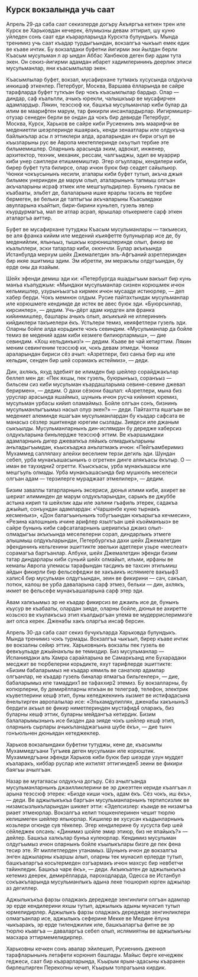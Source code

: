 ## Курск вокзалында учь саат

Апрель 29-да саба саат секизлерде догъру Акъяргъа кеткен трен иле Курск ве Харьковдан кечерек, ёлумызны девам эттирип, шу куню уйледен сонъ саат еди къарарларында Курскта булундыкъ.
Мында тренимиз учь саат къадар турдыгъындан, вокзалгъа чыкъып емек едик ве къаве ичтик.
Бу вокзалдаки буфетни йигирми эки йылдан берли Къасым мусульман л ар ындан Аббас Ханбеков деген бир адам тута экен.
Он секиз-йигирми адамдан ибарет хадимлерининъ деерлик эписи мусульманлар, яни къасымлылар экен.

Къасымлылар буфет, вокзал, мусафирхане тутмакъ хусусында олдукъча инкишаф эткенлер.
Петербург, Москва, Варшава ёлларында ве сайре тарафларда буфет туткъан бир чокъ къасымлылар бардыр.
Олар — диндар, саф къальпли, ачыкъ юрекли, чалышкъыр ве мусафирчен адамлардыр.
Лякин, теэссюф ки, башкъа мусульманлар киби булар да илим ве маарифтен марум, тар фикирли инсанлардырлар.
Иигирмишер-отузар сенеден берли ве ондан да чокъ бир девирде Петербург, Москва, Курск, Харьков ве сайре киби Русиенинъ энъ маарифчи ве медениетли шеэрлеринде яшаяракъ, кенди зенаатлары иле олдукъча байлыкълар асы л эттиклери алда, араларындан ич бири огъул ве къызларыны рус ве Авропа мектеплеринде окъутып тербие эте бильмемишлер.
Оларнынъ арасында эким, адвокат, инженер, архитектор, техник, механик, рессам, чалгъыджы, эдип ве муаррир киби унер саиплери етишмемиштир.
Эгер огъуллары, кендилери киби, бирер буфет тута билирсе, олар ичюн буюк бир сеадет сайылыюр.
Чюнки чокъусынынъ несили, аталары киби буфет тутып, акъча джыя бильмек унеринден де марум олып, аталарынынъ тапмыш олгъан акъчаларыны исраф этмек иле мешгъульдирлер.
Бунынъ гунасы ве къабааты, эльбет де, балаларына ишке ярарлы тасиль ве тербие бермеген, ве бельки де таптыгъы акъчаларыны Къасымдаки авулларына къайтып, бири-бирини куньлеп, гузель эвлер къурдурмагъа, мал ве атлар асрап, ярышлар отькермеге сарф эткен аталаргъа аиттир.

Буфет ве мусафирхане тутуджы Къасым мусульманлары — такъиесиз, ве аля франка кийим иле медений къияфетте булунырлар исе де, бу меденийлик, ялынъыз, тышкъы корюнишлеринде олып, фикир ве къальплери, эски татарлар киби, окюнчли.
Булар акъкъында Истанбулда мерхум шейх Джемалетдин эль-Афгъаний азретлеринден бир икяе эшитмиш эдим.
Эм ибретли, эм меракълы олдугъындан, бу ерде оны да язайым.

Шейх эфенди демиш эди ки: «Петербургда яшадыгъым вакъыт бир кунь манъа къапуджым: «Мындаки мусульманлар сизнен корюшмек ичюн кельмишлер, узурынъызгъа кирмек ичюн мусааде истиюрлер, — деп хабер берди.
Чокъ мемнюн олдым.
Русие пайтахтындак мусульманлар иле корюшмеге кендимде де истек ве авес буюк эди.
«Буюрсынлар, кирсинлер», — дедим.
Учь-дёрт адам кирдген аля франка кийинмишлер, башлары ачыкъ олып, акъикъий не иллерининъ кийдиклери такъиелери ёкъ.
Устьлери темиз, кеияфетлери гузель эди.
Оларны бойле алда корьдикте чокъ севиндим.
«Мусульманлар да бойле темиз ве медений адам киби кезмеге билиюрлармыш», — дие севиндим.
«Хош кельдинъиз!» — дедим.
Къаве ве чай кетирттим.
Лякин меним севингеним теэссюф ки, чокъ девам этмеди.
Чюнки араларындан бириси сёз ачып: «Азретлери, биз санъа бир иш иле кельдик, сенден бир шей сорамакъ истеймиз», — деди.

Дин, ахлякъ, яхуд эдебият ве илимден бир шейлер сорайджакълар беллеп мен де: «Пек яхшы, пек гузель, буюрынъыз, соранъыз — бильсем сиз киби мусульман къардашларыма севине-севине джевап берирмен», — дедим.
О дахи сёзюни башлап: «Азретлери, мына биз уруслар арасында яшаймыз, шунынъ ичюн русча кийинип юремиз, мусульман урбасы кийип оламаймыз.
Бойле олгъан сонъ, бизнинъ мусульманлыгъымыз насыл олур экен?» — деди.
Пайтахтта яшагъан ве медениет алеминде яшагъан мусульманлардан бу къадар сафсата ве манасыз сёзлер эшиткенде юрегим сызлады.
Зиядеси иле джаным сыкъылды.
Мусульманларнынъ дин-ислямдан бу дередже хаберсиз олдукъларына бинълердже теэссюф эттим.
Ве къаршымдаки адамларнынъ дигер джевапкъа ляйыкъ олмадыкъларыны анъладыгъымдан, къыскъаджа анълатмакъ ичюн: «Пейгъамберимиз Мухаммед саллялаху алейхи веселием терзи дегиль эди.
Шундан себеп, урба мунакъашасынынъ о огреткен динге алякъасы ёкътыр.
О — иман ве таухидни2 огретти.
Къыскъасы, урба мунакъашасы иле мешгъуль олмады.
Урба мунакъашасында бир мушкюль меселеси олгъан адам — терзилерге мураджаат этмелилер», — дедим.

Бизим заваллы татарларнынъ эксериси, дюнья илими киби, ахирет ве шериат илиминден де марум олдукъларындан, сарыкъ ве джуббе астына кирип та шейхлик ады иле эалини гъафиль этерек, садакъа джыйып, сонъундан адамлардан: «Чаршенбе куню тырнакъ кесменъиз», «Дон балагъынънынъ тобугъындан юкъарыгъа кечмесин», «Резина калошнынъ ичине арифлер язылгъан шей къойманъыз» ве сайре бунынъ киби сафсаталарнынъ шериаткъа джаиз олып-олмадыгъы акъкъында меселелерни сорап, диндарлыкъ этмеге алышмыш олдукъларындан, Петербургкъа дахи шейх Джемалетдин эфендининъ кельгенини эшиттикте эвельки адетлери узьре «меслеат» сорамагъа баргъанлар.
Албуки, шейх Джемалетдин эфенди бизим татар диндарлары киби суньий шейх олмайып, ильми, ирфаны ве кемалы Авропа улемасы тарафындан тасдикъ ве тахсин этильмиш айдын фикирли бир фельсефеджи ве хакъаикъ ислямиеге вакъыф3 халис4 бир мусульман олдугъындан, зеин ве фикирини — сач, сакъал, потюк, калош ве урба даваларына сарф этмез, бельки — дин, ахлякъ, икмет ве фельсефе мунакъашаларына сарф этер эди.

Авам халкъымыз эр не къадар фикирсиз ве джаиль исе де, бунынъ къусур ве къабааты, олардан зияде, оларны бойле, дюнья ве ахиретте козьсюз ве къулакъсыз этип къалдыргъан улема ве мудеррислеримизге аит олса керек.
Дженабы хакъ оларгъа инсаф берсин.

Апрель 30-да саба саат секиз бучукъларда Харьковда булундыкъ.
Мында тренимиз чокъ турмады.
Вокзалгъа чыкъып, бирер къаве ичтик ве вокзалны сейир эттик.
Харьковнынъ вокзалы пек гузель ве февкъульаде джыйнакълы ве темиздир.
Биз мусульманлар — Испаниядаки аль Хамра сарайларына ве Самаркъанд ипе Бухарадаки месджит ве тюрбелерни корьдикте, яхут тарифлерде эшиттикте: «Бизим бабаларымыз не къадар кямиль ве санаткяр адамлар олгъанлар, не къадар гузель биналар япмагъа бильгенлер», — дие, бабаларымыз иле тамаддих1 ве тафаххир2 этемиз.
Бу вокзалларны, бу копюрлерни, бу демирёлларны япкъан ве телеграф, телефон, электрик къуветлерини кешф этип, буны келеджекнинъ хызмет ве истифадасына ёнельтирген авропалылар исе: «Эльхамдулиллях, дженабы хакънынъ3 бердиги акъыл ве фикир ниметлеринден мустафид4 оларакъ, биз буларны кешф эттик, буларны мейдангъа кетирдик.
Бизим балаларымызнынъ исе бизден даа зияде чокъ шейлер кешф этип, оларнынъ сырлары ачыкъланаджагъына шубе ёкъ», — дие тынч гонъюльнен дюньядан кетеджеклер.

Харьков вокзалындаки буфетни тутуджы, кене де, къасымлы Мухаммедгъани Тугъиев деген мусульман иле корюштик.
Мухаммедгъани эфенди Харьков киби буюк бир шеэрде узун муддет къаларакъ, киббар руслар иле ихтилят эттигинден5 зеини ве фикири баягъы ачылгъан.

Назар ве мутагяасы олдукъча догъру.
Сёз ачылгъанда мусульманларнынъ джаилликлерини ве эр джеэттен кериде къалгъан л арына теэссюф этерек: «Бизде киши чокъ, адам ёкъ.
Сёз чокъ, иш ёкъ», — деди.
Ве аджылыкъкъа баргъан мусульманларнынъ тертипсизлик ве низамсызлыкъларындан шикяет этти: «Эдепсизлер: къаиде ве низамгъа риает этмеюрлар.
Вокзалгъа келип тюшкенлеринен чешит тюрлю келишмеген шейлер япыюрлар.
Кишилер ве хусусан къадынларнынъ козьлери огюнде сув тёкелер.
Эгер кендилерине бу хусуста бир шей сёйледжек олсанъ: «Динимиз шойле эмир этиюр, биз не япайыкъ?» — дейлер.
Башкъа халкълар бунъа кулеюрлар.
Кендимиз мусульман олдугъымыз ичюн оларнынъ бойле къылыкълары бизге де пек фена тесир эте.
Ят миллетлерден утанамыз.
Шунынъ ичюн де вокзалгъа энген аджыларны къаршы алып, оларны тек мунасип ерлерде тутып, башкъаларгъа косьтермеден озгъармакъ ичюн махсус бир невбетчи тайинледик.
Башкъа чаре ёкъ», — деди.
Акъикъатен де аджылыкъкъа кетемиз деерек, демирёлларда, пароходларда, Одесса ве Истанбул сокъакъларында мусульманлыкъ адына леке тюшюрип юрген аджылар аз дегиллер.

Аджылыкъкъа фарзы оладжакъ дереджеде зенгинлиги олгъан адамлар эр ерде кендилерини яхшы тутып, аджылыкъ адыны мунасип тутып юрмелидирлер.
Аджылыкъ фарзы оладжакъ дереджеде зенгинликлери олмагъанлар исе, аджылыкъ сеферине Мекке ве Медине ёлуна чыкъаракъ, эр ерде тиленджилик иле, башкъаларгъа фитне ве эр тюрлю къавгъа — даваларгъа себеп олып, ислямиятны ве аджылыкъны масхара эттирмемелидирлер.

Харьковны кечкен сонъ авалар эйилешип, Русиенинъ дженюп тарафларынынъ летафети корюнип башлады.
Майыс бирге кечеджек геджеси, саат бир къарарларында, Къырым ярым-адасыны къаранен бирлештирген Перекопны кечип, Къырым топрагъына кирдик.
